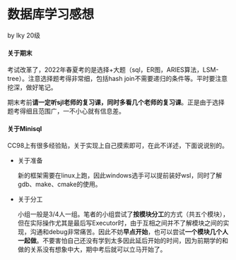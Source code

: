 # 数据库学习感想 

by lky 20级

#### 关于期末

考试改革了，2022年春夏考的是选择+大题（sql，ER图，ARIES算法，LSM-tree）。注意选择题考得非常细，包括hash join不需要递归的条件等。平时要注意挖深，做好笔记。

期末考前**请一定听sjl老师的复习课，同时多看几个老师的复习课**。正是由于选择题考得细且范围广，一不小心就有信息差。



#### 关于Minisql

CC98上有很多经验贴，关于实现上自己摸索即可，在此不详述，下面说说别的。

* 关于准备

  新的框架需要在linux上跑，因此windows选手可以提前装好wsl，同时了解gdb、make、cmake的使用。

* 关于分工

  小组一般是3/4人一组。笔者的小组尝试了**按模块分工**的方式（共五个模块），但在实际操作尤其是最后写Executor时，由于互相之间并不了解模块之间的实现，沟通和debug非常痛苦。因此不妨**早点开始**，也可以尝试**一个模块几个人一起做**。不要害怕自己还没有学到太多因此延后开始的时间，因为前期学的和做的关系没有想象中大，期中考后就可以立马开始了。

